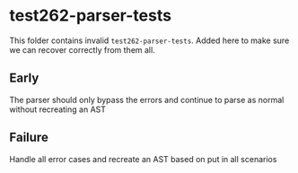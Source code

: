 # test262-parser-tests

This folder contains invalid `test262-parser-tests`. Added here to make sure we can recover
correctly from them all.

## Early

The parser should only bypass the errors and continue to parse as normal without recreating an AST

## Failure

Handle all error cases and recreate an AST based on put in all scenarios
